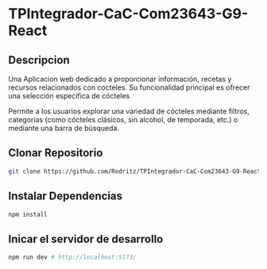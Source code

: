 # TPIntegrador-CaC-Com23643-G9-React


## Descripcion 
Una Aplicacion web dedicado a proporcionar información, recetas y recursos relacionados con cocteles. Su funcionalidad principal es ofrecer una selección específica de cócteles


Permite a los usuarios explorar una variedad de cócteles mediante filtros, categorías (como cócteles clásicos, sin alcohol, de temporada, etc.) o mediante una barra de búsqueda.

## Clonar Repositorio

```bash
git clone https://github.com/Rodritz/TPIntegrador-CaC-Com23643-G9-React.git
```

## Instalar Dependencias

```bash
npm install
```

## Inicar el servidor de desarrollo 

```bash
npm run dev # http://localhost:5173/
```

